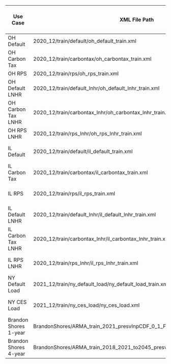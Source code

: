 | Use Case              | XML File Path                                                                     | Location       | Variables              | Pivot Length | \# Clusters | \# Data Years | \# Years in Output | AR order | MA order | Fourier Periods                                                                       | Preserve Input CDF? |
| --------------------- | --------------------------------------------------------------------------------- | -------------- | ---------------------- | ------------ | ----------- | ------------- | ------------------ | -------- | -------- | ------------------------------------------------------------------------------------- | ------------------- |
| OH Default            | 2020\_12/train/default/oh\_default\_train.xml                                     | Ohio           | TOTALLOAD              | 168          | 20          | 8             | 36                 | 2        | 0        | 8760, 4380, 2920, 2190, 438, 24, 12, 6                                                | FALSE               |
| OH Carbon Tax         | 2020\_12/train/carbontax/oh\_carbontax\_train.xml                                 | Ohio           | TOTALLOAD              | 168          | 9           | 8             | 36                 | 1        | 1        | 8760, 2190, 12                                                                        | FALSE               |
| OH RPS                | 2020\_12/train/rps/oh\_rps\_train.xml                                             | Ohio           | TOTALLOAD              | 168          | 9           | 8             | 36                 | 1        | 1        | 8760, 2190, 12                                                                        | FALSE               |
| OH Default LNHR       | 2020\_12/train/default\_lnhr/oh\_default\_lnhr\_train.xml                         | Ohio           | TOTALLOAD              | 168          | 9           | 8             | 36                 | 1        | 1        | 8760, 2190, 12                                                                        | FALSE               |
| OH Carbon Tax LNHR    | 2020\_12/train/carbontax\_lnhr/oh\_carbontax\_lnhr\_train.xml                     | Ohio           | TOTALLOAD              | 168          | 9           | 8             | 36                 | 1        | 1        | 8760, 2190, 12                                                                        | FALSE               |
| OH RPS LNHR           | 2020\_12/train/rps\_lnhr/oh\_rps\_lnhr\_train.xml                                 | Ohio           | TOTALLOAD              | 168          | 9           | 8             | 36                 | 1        | 1        | 8760, 2190, 12                                                                        | FALSE               |
| IL Default            | 2020\_12/train/default/il\_default\_train.xml                                     | Illinois       | TOTALLOAD              | 24           | 30          | 8             | 36                 | 0        | 1        | 8760, 4380, 2920, 2190, 1460, 1095, 584, 438, 168, 96, 24, 12, 8, 6                   | FALSE               |
| IL Carbon Tax         | 2020\_12/train/carbontax/il\_carbontax\_train.xml                                 | Illinois       | TOTALLOAD              | 24           | 30          | 8             | 36                 | 0        | 1        | 8760, 4380, 2190, 1251.42, 973, 515.29411, 438, 172, 168, 33.6, 23.93442623, 12, 8, 6 | FALSE               |
| IL RPS                | 2020\_12/train/rps/il\_rps\_train.xml                                             | Illinois       | TOTALLOAD              | 24           | 30          | 8             | 36                 | 0        | 1        | 8760, 4380, 2920, 2190, 1460, 1095, 584, 438, 168, 96, 24, 12, 8, 6                   | FALSE               |
| IL Default LNHR       | 2020\_12/train/default\_lnhr/il\_default\_lnhr\_train.xml                         | Illinois       | TOTALLOAD              | 24           | 30          | 8             | 36                 | 0        | 1        | 8760, 4380, 2920, 2190, 1460, 1095, 584, 438, 168, 96, 24, 12, 8, 6                   | FALSE               |
| IL Carbon Tax LNHR    | 2020\_12/train/carbontax\_lnhr/il\_carbontax\_lnhr\_train.xml                     | Illinois       | TOTALLOAD              | 24           | 30          | 8             | 36                 | 0        | 1        | 8760, 4380, 2190, 1251.42, 973, 515.29411, 438, 172, 168, 33.6, 23.93442623, 12, 8, 6 | FALSE               |
| IL RPS LNHR           | 2020\_12/train/rps\_lnhr/il\_rps\_lnhr\_train.xml                                 | Illinois       | TOTALLOAD              | 24           | 30          | 8             | 36                 | 0        | 1        | 8760, 4380, 2920, 2190, 1460, 1095, 584, 438, 168, 96, 24, 12, 8, 6                   | FALSE               |
| NY Default Load       | 2021\_12/train/ny\_default\_load/ny\_default\_load\_train.xml                     | NYISO          | TOTALLOAD, WIND, SOLAR | 24           | 8           | 1             | 31                 | 1        | 0        | SOLAR: 24, 12; TOTALLOAD, WIND: 8760, 4380, 2920, 2190, 438, 168, 24, 12, 6, 3        | TRUE                |
| NY CES Load           | 2021\_12/train/ny\_ces\_load/ny\_ces\_load.xml                                    | NYISO          | TOTALLOAD, WIND, SOLAR | 24           | 8           | 1             | 31                 | 1        | 0        | SOLAR: 24, 12, 6, 3; TOTALLOAD, WIND: 8760, 4380, 2920, 2190, 438, 168, 24, 12, 6, 3  | TRUE                |
| Brandon Shores 1-year | BrandonShores/ARMA\_train\_2021\_presvInpCDF\_0\_1\_F1095\_F168.xml               | Brandon Shores | price                  | 24           | 20          | 1             | 30                 | 0        | 1        | 8760,4380,2190,1095,168,24,12                                                         | TRUE                |
| Brandon Shores 4-year | BrandonShores/ARMA\_train\_2018\_2021\_to2045\_presvInpCDF\_0\_1\_F1095\_F168.xml | Brandon Shores | price                  | 24           | 20          | 4             | 13                 | 0        | 1        | 8760,4380,2190,1095,168,24,12                                                         | TRUE                |